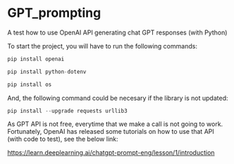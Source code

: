 # GPT_prompting
A test how to use OpenAI API generating chat GPT responses (with Python)


To start the project, you will have to run the following commands: 

```py
pip install openai
```
```py
pip install python-dotenv
```
```py
pip install os
```

And, the following command could be necesary if the library is not updated:

```py
pip install --upgrade requests urllib3
```

As GPT API is not free, everytime that we make a call is not going to work.
Fortunately, OpenAI has released some tutorials on how to use that API (with code to test), see the below link:

https://learn.deeplearning.ai/chatgpt-prompt-eng/lesson/1/introduction
